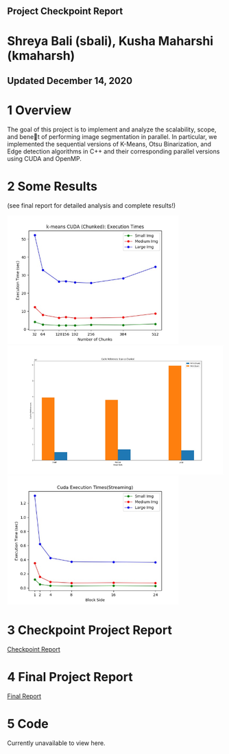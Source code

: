 ## Project Checkpoint Report
# Shreya Bali (sbali), Kusha Maharshi (kmaharsh)
## Updated December 14, 2020

# 1 Overview
The goal of this project is to implement and analyze the scalability, scope, and benet of performing
image segmentation in parallel. In particular, we implemented the sequential versions of K-Means, Otsu
Binarization, and Edge detection algorithms in C++ and their corresponding parallel versions using
CUDA and OpenMP.

# 2  Some Results
(see final report for detailed analysis and complete results!)

<img src="Images/k-means CUDA (Chunked): Execution Times.jpg" height="300">


<img src="Images/Cache References: Scan vs Chunked.jpg" height="300">


<img src="Images/Cuda Execution Times(Streaming).jpg" height="300">



# 3 Checkpoint Project Report
<a href="/pdfs/Project_Checkpoint (1).pdf">Checkpoint Report</a>
# 4 Final Project Report
<a href="/pdfs/418_CP__Copy_.pdf">Final Report</a>
# 5 Code
Currently unavailable to view here.
